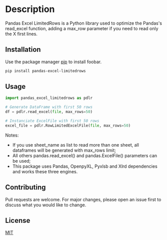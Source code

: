 # Description

Pandas Excel LimitedRows is a Python library used to optimize the Pandas's read_excel function, adding a max_row parameter if you need to read only the X first lines.

## Installation

Use the package manager [pip](https://pip.pypa.io/en/stable/) to install foobar.

```bash
pip install pandas-excel-limitedrows
```

## Usage

```python
import pandas_excel_limitedrows as pdlr

# Generate DataFrame with first 50 rows
df = pdlr.read_excel(file, max_rows=50)

# Instanciate ExcelFile with first 50 rows
excel_file = pdlr.RowLimitedExcelFile(file, max_rows=50) 
```
Notes: 
- If you use sheet_name as list to read more than one sheet, all dataframes will be generated with max_rows limit;
- All others pandas.read_excel() and pandas.ExcelFile() parameters can be used;
- This package uses Pandas, OpenpyXL, Pyxlsb and Xlrd dependencies and works these three engines.


## Contributing
Pull requests are welcome. For major changes, please open an issue first to discuss what you would like to change.


## License
[MIT](https://choosealicense.com/licenses/mit/)